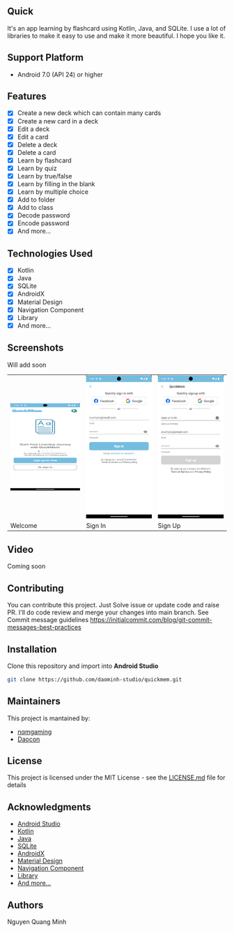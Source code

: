 ## Quick

It's an app learning by flashcard using Kotlin, Java, and SQLite.
I use a lot of libraries to make it easy to use and make it more beautiful.
I hope you like it.

## Support Platform

- Android 7.0 (API 24) or higher

## Features

- [x] Create a new deck which can contain many cards
- [x] Create a new card in a deck
- [x] Edit a deck
- [x] Edit a card
- [x] Delete a deck
- [x] Delete a card
- [x] Learn by flashcard
- [x] Learn by quiz
- [x] Learn by true/false
- [x] Learn by filling in the blank
- [x] Learn by multiple choice
- [x] Add to folder
- [x] Add to class
- [x] Decode password
- [x] Encode password
- [x] And more...

## Technologies Used

- [x] Kotlin
- [x] Java
- [x] SQLite
- [x] AndroidX
- [x] Material Design
- [x] Navigation Component
- [x] Library
- [x] And more...

## Screenshots

<table>
  <tr>
    <td><img src="./screenshorts/welcomescreen.png" width="200" height="200"></td>
    <td><img src="./screenshorts/signin.png" width="200"></td>
    <td><img src="./screenshorts/signup.png" width="200"></td>
</tr>
<tr>
<td>Welcome</td>
<td>Sign In</td>
<td>Sign Up</td>
</tr>
<p>Will add soon</p>
</table>

## Video
Coming soon

## Contributing
You can contribute this project. Just Solve issue or update code and raise PR. I'll do code review and merge your changes into main branch. See Commit message guidelines https://initialcommit.com/blog/git-commit-messages-best-practices

## Installation
Clone this repository and import into **Android Studio**
```bash
git clone https://github.com/daominh-studio/quickmem.git
```

## Maintainers
This project is mantained by:
* [nqmgaming](https://github.com/nqmgaming)
* [Daocon](https://github.com/Daocon)

## License
This project is licensed under the MIT License - see the [LICENSE.md](LICENSE.md) file for details

## Acknowledgments
* [Android Studio](https://developer.android.com/studio)
* [Kotlin](https://kotlinlang.org/)
* [Java](https://www.java.com/en/)
* [SQLite](https://www.sqlite.org/index.html)
* [AndroidX](https://developer.android.com/jetpack/androidx)
* [Material Design](https://material.io/)
* [Navigation Component](https://developer.android.com/guide/navigation)
* [Library](https://developer.android.com/studio/projects/android-library)
* [And more...](https://developer.android.com/docs)

## Authors
Nguyen Quang Minh